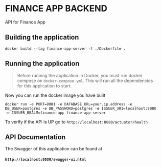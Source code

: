 # FINANCE APP BACKEND
API for Finance App

## Building the application
    docker build --tag finance-app-server -f ./Dockerfile .

## Running the application
>Before running the application in Docker, you must run docker compose on `docker-compose.yml`.
This will run all the dependencies for this application to start.

Now you can run the docker image you have built

    docker run -e PORT=8081 -e DATABASE_URL=your.ip.address -e DB_USER=postgres -e DB_PASSWORD=postgres -e ISSUER_URI=localhost:8080 -e ISSUER_REALM=finance-app finance-app-server

To verify if the API is UP go to `http://localhost:8080/actuator/health`

## API Documentation
The Swagger of this application can be found at <br>
#### `http://localhost:8080/swagger-ui.html`

